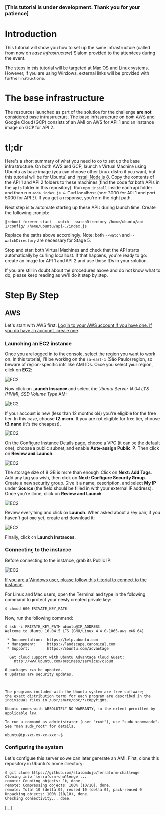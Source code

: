 ### [This tutorial is under development. Thank you for your patience]

# Introduction

This tutorial will show you how to set up the same infrastructure (called from now on *base infrastructure*) Slalom provided to the attendees during the event.

The steps in this tutorial will be targeted at Mac OS and Linux systems. However, if you are using Windows, external links will be provided with further instructions.

# The base infrastructure

The resources launched as part of the solution for the challenge **are not** considered base infrastructure. The base infrastructure on both AWS and Google Cloud (GCP) consists of an AMI on AWS for API 1 and an instance image on GCP for API 2.

# tl;dr

Here's a short summary of what you need to do to set up the base infrastructure. On both AWS and GCP, launch a Virtual Machine using Ubuntu as base image (you can choose other Linux distro if you want, but this tutorial will be for Ubuntu) and [install Node.js 8](https://github.com/nodesource/distributions). Copy the contents of the API 1 and API 2 folders to these machines (find the code for both APIs in the `apis` folder in this repository). Run `npm install` inside each api folder and then run `node index.js &`. Curl localhost (port 3000 for API 1 and port 5000 for API 2). If you get a response, you're in the right path.

Next step is to automate starting up these APIs during launch time. Create the following cronjob:

```
@reboot forever start --watch --watchDirectory /home/ubuntu/api-1/config/ /home/ubuntu/api-1/index.js
```

Replace the paths above accordingly. Note: both `--watch` and `--watchDirectory` are necessary for Stage 5.

Stop and start both Virtual Machines and check that the API starts automatically by curling localhost. If that happens, you're ready to go: create an image for API 1 and API 2 and use those IDs in your solution.

If you are still in doubt about the procedures above and do not know what to do, please keep reading as we'll do it step by step.

# Step By Step

## AWS

Let's start with AWS first. [Log in to your AWS account if you have one. If you do have an account, create one](https://aws.amazon.com/).

### Launching an EC2 instance

Once you are logged in to the console, select the region you want to work on. In this tutorial, I'll be working on the `sa-east-1` (São Paulo) region, so beware of region-specific info like AMI IDs. Once you select your region, click on **EC2**:

![EC2](./images/run-your-own-dojo-001.png)

Now click on **Launch Instance** and select the *Ubuntu Server 16.04 LTS (HVM), SSD Volume Type* AMI:

![EC2](./images/run-your-own-dojo-002.png)

If your account is new (less than 12 months old) you're eligible for the free tier. In this case, choose **t2.micro**. If you are not eligible for free tier, choose **t3.nano** (it's the cheapest).

![EC2](./images/run-your-own-dojo-003.png)

On the Configure Instance Details page, choose a VPC (it can be the default one), choose a public subnet, and enable **Auto-assign Public IP**. Then click on **Review and Launch**:

![EC2](./images/run-your-own-dojo-004.png)

The storage size of 8 GB is more than enough. Click on **Next: Add Tags**. Add any tag you wish, then click on **Next: Configure Security Group**. Create a new security group. Give it a name, description, and select **My IP** under **Source** (the field should be filled in with your external IP address). Once you're done, click on **Review and Launch**:

![EC2](./images/run-your-own-dojo-005.png)

Review everything and click on **Launch**. When asked about a key pair, if you haven't got one yet, create and download it:

![EC2](./images/run-your-own-dojo-006.png)

Finally, click on **Launch Instances**. 

### Connecting to the instance

Before connecting to the instance, grab its Public IP:

![EC2](./images/run-your-own-dojo-006.png)

[If you are a Windows user, please follow this tutorial to connect to the instance](https://docs.aws.amazon.com/AWSEC2/latest/UserGuide/putty.html).

For Linux and Mac users, open the Terminal and type in the following command to protect your newly created private key:

```
$ chmod 600 PRIVATE_KEY_PATH
```

Now, run the following command:

```
$ ssh -i PRIVATE_KEY_PATH ubuntu@IP_ADDRESS
Welcome to Ubuntu 16.04.5 LTS (GNU/Linux 4.4.0-1065-aws x86_64)

 * Documentation:  https://help.ubuntu.com
 * Management:     https://landscape.canonical.com
 * Support:        https://ubuntu.com/advantage

  Get cloud support with Ubuntu Advantage Cloud Guest:
    http://www.ubuntu.com/business/services/cloud

0 packages can be updated.
0 updates are security updates.



The programs included with the Ubuntu system are free software;
the exact distribution terms for each program are described in the
individual files in /usr/share/doc/*/copyright.

Ubuntu comes with ABSOLUTELY NO WARRANTY, to the extent permitted by
applicable law.

To run a command as administrator (user "root"), use "sudo <command>".
See "man sudo_root" for details.

ubuntu@ip-xxx-xx-xx-xxx:~$
```

### Configuring the system

Let's configure this server so we can later generate an AMI. First, clone this repository in Ubuntu's home directory:

```
$ git clone https://github.com/slalomdojo/terraform-challenge
Cloning into 'terraform-challenge'...
remote: Counting objects: 10, done.
remote: Compressing objects: 100% (10/10), done.
remote: Total 10 (delta 0), reused 10 (delta 0), pack-reused 0
Unpacking objects: 100% (10/10), done.
Checking connectivity... done.
```

[...]
